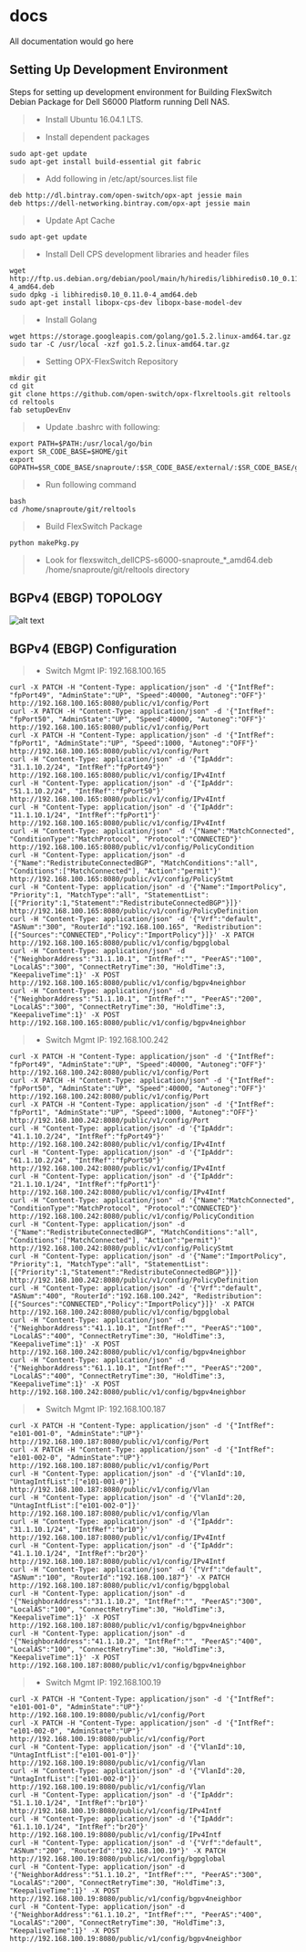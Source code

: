 # docs
All documentation would go here

## Setting Up Development Environment
Steps for setting up development environment for Building FlexSwitch Debian Package for Dell S6000 Platform running Dell NAS.

> - Install Ubuntu 16.04.1 LTS.

> - Install dependent packages

	sudo apt-get update
	sudo apt-get install build-essential git fabric

> - Add following in /etc/apt/sources.list file

	deb http://dl.bintray.com/open-switch/opx-apt jessie main
	deb https://dell-networking.bintray.com/opx-apt jessie main

> - Update Apt Cache

	sudo apt-get update

> - Install Dell CPS development libraries and header files

	wget http://ftp.us.debian.org/debian/pool/main/h/hiredis/libhiredis0.10_0.11.0-4_amd64.deb
	sudo dpkg -i libhiredis0.10_0.11.0-4_amd64.deb 
	sudo apt-get install libopx-cps-dev libopx-base-model-dev

> - Install Golang

	wget https://storage.googleapis.com/golang/go1.5.2.linux-amd64.tar.gz
	sudo tar -C /usr/local -xzf go1.5.2.linux-amd64.tar.gz

> - Setting OPX-FlexSwitch Repository

	mkdir git
	cd git
	git clone https://github.com/open-switch/opx-flxreltools.git reltools
	cd reltools
	fab setupDevEnv

> -  Update .bashrc with following:

	export PATH=$PATH:/usr/local/go/bin
	export SR_CODE_BASE=$HOME/git
	export GOPATH=$SR_CODE_BASE/snaproute/:$SR_CODE_BASE/external/:$SR_CODE_BASE/generated/

> - Run following command

	bash
	cd /home/snaproute/git/reltools

> - Build FlexSwitch Package

	python makePkg.py

> - Look for flexswitch_dellCPS-s6000-snaproute_*_amd64.deb /home/snaproute/git/reltools directory 

## BGPv4 (EBGP) TOPOLOGY
![alt text](https://github.com/open-switch/flx-docs/blob/master/BGP_TOPOLOGY.png "BGPv4 Topology")

## BGPv4 (EBGP) Configuration

> - Switch Mgmt IP: 192.168.100.165

	curl -X PATCH -H "Content-Type: application/json" -d '{"IntfRef": "fpPort49", "AdminState":"UP", "Speed":40000, "Autoneg":"OFF"}'  http://192.168.100.165:8080/public/v1/config/Port
	curl -X PATCH -H "Content-Type: application/json" -d '{"IntfRef": "fpPort50", "AdminState":"UP", "Speed":40000, "Autoneg":"OFF"}'  http://192.168.100.165:8080/public/v1/config/Port
	curl -X PATCH -H "Content-Type: application/json" -d '{"IntfRef": "fpPort1", "AdminState":"UP", "Speed":1000, "Autoneg":"OFF"}'  http://192.168.100.165:8080/public/v1/config/Port
	curl -H "Content-Type: application/json" -d '{"IpAddr": "31.1.10.2/24", "IntfRef":"fpPort49"}' http://192.168.100.165:8080/public/v1/config/IPv4Intf
	curl -H "Content-Type: application/json" -d '{"IpAddr": "51.1.10.2/24", "IntfRef":"fpPort50"}' http://192.168.100.165:8080/public/v1/config/IPv4Intf
	curl -H "Content-Type: application/json" -d '{"IpAddr": "11.1.10.1/24", "IntfRef":"fpPort1"}' http://192.168.100.165:8080/public/v1/config/IPv4Intf
	curl -H "Content-Type: application/json" -d '{"Name":"MatchConnected", "ConditionType":"MatchProtocol", "Protocol":"CONNECTED"}' http://192.168.100.165:8080/public/v1/config/PolicyCondition
	curl -H "Content-Type: application/json" -d '{"Name":"RedistributeConnectedBGP", "MatchConditions":"all", "Conditions":["MatchConnected"], "Action":"permit"}' http://192.168.100.165:8080/public/v1/config/PolicyStmt
	curl -H "Content-Type: application/json" -d '{"Name":"ImportPolicy", "Priority":1, "MatchType":"all", "StatementList":[{"Priority":1,"Statement":"RedistributeConnectedBGP"}]}' http://192.168.100.165:8080/public/v1/config/PolicyDefinition
	curl -H "Content-Type: application/json" -d '{"Vrf":"default", "ASNum":"300", "RouterId":"192.168.100.165", "Redistribution":[{"Sources":"CONNECTED","Policy":"ImportPolicy"}]}' -X PATCH http://192.168.100.165:8080/public/v1/config/bgpglobal
	curl -H "Content-Type: application/json" -d '{"NeighborAddress":"31.1.10.1", "IntfRef":"", "PeerAS":"100", "LocalAS":"300", "ConnectRetryTime":30, "HoldTime":3, "KeepaliveTime":1}' -X POST http://192.168.100.165:8080/public/v1/config/bgpv4neighbor
	curl -H "Content-Type: application/json" -d '{"NeighborAddress":"51.1.10.1", "IntfRef":"", "PeerAS":"200", "LocalAS":"300", "ConnectRetryTime":30, "HoldTime":3, "KeepaliveTime":1}' -X POST http://192.168.100.165:8080/public/v1/config/bgpv4neighbor

> - Switch Mgmt IP: 192.168.100.242

	curl -X PATCH -H "Content-Type: application/json" -d '{"IntfRef": "fpPort49", "AdminState":"UP", "Speed":40000, "Autoneg":"OFF"}'  http://192.168.100.242:8080/public/v1/config/Port
	curl -X PATCH -H "Content-Type: application/json" -d '{"IntfRef": "fpPort50", "AdminState":"UP", "Speed":40000, "Autoneg":"OFF"}'  http://192.168.100.242:8080/public/v1/config/Port
	curl -X PATCH -H "Content-Type: application/json" -d '{"IntfRef": "fpPort1", "AdminState":"UP", "Speed":1000, "Autoneg":"OFF"}'  http://192.168.100.242:8080/public/v1/config/Port
	curl -H "Content-Type: application/json" -d '{"IpAddr": "41.1.10.2/24", "IntfRef":"fpPort49"}' http://192.168.100.242:8080/public/v1/config/IPv4Intf
	curl -H "Content-Type: application/json" -d '{"IpAddr": "61.1.10.2/24", "IntfRef":"fpPort50"}' http://192.168.100.242:8080/public/v1/config/IPv4Intf
	curl -H "Content-Type: application/json" -d '{"IpAddr": "21.1.10.1/24", "IntfRef":"fpPort1"}' http://192.168.100.242:8080/public/v1/config/IPv4Intf
	curl -H "Content-Type: application/json" -d '{"Name":"MatchConnected", "ConditionType":"MatchProtocol", "Protocol":"CONNECTED"}' http://192.168.100.242:8080/public/v1/config/PolicyCondition
	curl -H "Content-Type: application/json" -d '{"Name":"RedistributeConnectedBGP", "MatchConditions":"all", "Conditions":["MatchConnected"], "Action":"permit"}' http://192.168.100.242:8080/public/v1/config/PolicyStmt
	curl -H "Content-Type: application/json" -d '{"Name":"ImportPolicy", "Priority":1, "MatchType":"all", "StatementList":[{"Priority":1,"Statement":"RedistributeConnectedBGP"}]}' http://192.168.100.242:8080/public/v1/config/PolicyDefinition
	curl -H "Content-Type: application/json" -d '{"Vrf":"default", "ASNum":"400", "RouterId":"192.168.100.242", "Redistribution":[{"Sources":"CONNECTED","Policy":"ImportPolicy"}]}' -X PATCH http://192.168.100.242:8080/public/v1/config/bgpglobal
	curl -H "Content-Type: application/json" -d '{"NeighborAddress":"41.1.10.1", "IntfRef":"", "PeerAS":"100", "LocalAS":"400", "ConnectRetryTime":30, "HoldTime":3, "KeepaliveTime":1}' -X POST http://192.168.100.242:8080/public/v1/config/bgpv4neighbor
	curl -H "Content-Type: application/json" -d '{"NeighborAddress":"61.1.10.1", "IntfRef":"", "PeerAS":"200", "LocalAS":"400", "ConnectRetryTime":30, "HoldTime":3, "KeepaliveTime":1}' -X POST http://192.168.100.242:8080/public/v1/config/bgpv4neighbor


> - Switch Mgmt IP: 192.168.100.187

	curl -X PATCH -H "Content-Type: application/json" -d '{"IntfRef": "e101-001-0", "AdminState":"UP"}'  http://192.168.100.187:8080/public/v1/config/Port
	curl -X PATCH -H "Content-Type: application/json" -d '{"IntfRef": "e101-002-0", "AdminState":"UP"}'  http://192.168.100.187:8080/public/v1/config/Port
	curl -H "Content-Type: application/json" -d '{"VlanId":10, "UntagIntfList":["e101-001-0"]}' http://192.168.100.187:8080/public/v1/config/Vlan
	curl -H "Content-Type: application/json" -d '{"VlanId":20, "UntagIntfList":["e101-002-0"]}' http://192.168.100.187:8080/public/v1/config/Vlan
	curl -H "Content-Type: application/json" -d '{"IpAddr": "31.1.10.1/24", "IntfRef":"br10"}' http://192.168.100.187:8080/public/v1/config/IPv4Intf
	curl -H "Content-Type: application/json" -d '{"IpAddr": "41.1.10.1/24", "IntfRef":"br20"}' http://192.168.100.187:8080/public/v1/config/IPv4Intf
	curl -H "Content-Type: application/json" -d '{"Vrf":"default", "ASNum":"100", "RouterId":"192.168.100.187"}' -X PATCH http://192.168.100.187:8080/public/v1/config/bgpglobal
	curl -H "Content-Type: application/json" -d '{"NeighborAddress":"31.1.10.2", "IntfRef":"", "PeerAS":"300", "LocalAS":"100", "ConnectRetryTime":30, "HoldTime":3, "KeepaliveTime":1}' -X POST http://192.168.100.187:8080/public/v1/config/bgpv4neighbor
	curl -H "Content-Type: application/json" -d '{"NeighborAddress":"41.1.10.2", "IntfRef":"", "PeerAS":"400", "LocalAS":"100", "ConnectRetryTime":30, "HoldTime":3, "KeepaliveTime":1}' -X POST http://192.168.100.187:8080/public/v1/config/bgpv4neighbor

> - Switch Mgmt IP: 192.168.100.19

	curl -X PATCH -H "Content-Type: application/json" -d '{"IntfRef": "e101-001-0", "AdminState":"UP"}'  http://192.168.100.19:8080/public/v1/config/Port
	curl -X PATCH -H "Content-Type: application/json" -d '{"IntfRef": "e101-002-0", "AdminState":"UP"}'  http://192.168.100.19:8080/public/v1/config/Port
	curl -H "Content-Type: application/json" -d '{"VlanId":10, "UntagIntfList":["e101-001-0"]}' http://192.168.100.19:8080/public/v1/config/Vlan
	curl -H "Content-Type: application/json" -d '{"VlanId":20, "UntagIntfList":["e101-002-0"]}' http://192.168.100.19:8080/public/v1/config/Vlan
	curl -H "Content-Type: application/json" -d '{"IpAddr": "51.1.10.1/24", "IntfRef":"br10"}' http://192.168.100.19:8080/public/v1/config/IPv4Intf
	curl -H "Content-Type: application/json" -d '{"IpAddr": "61.1.10.1/24", "IntfRef":"br20"}' http://192.168.100.19:8080/public/v1/config/IPv4Intf
	curl -H "Content-Type: application/json" -d '{"Vrf":"default", "ASNum":"200", "RouterId":"192.168.100.19"}' -X PATCH http://192.168.100.19:8080/public/v1/config/bgpglobal
	curl -H "Content-Type: application/json" -d '{"NeighborAddress":"51.1.10.2", "IntfRef":"", "PeerAS":"300", "LocalAS":"200", "ConnectRetryTime":30, "HoldTime":3, "KeepaliveTime":1}' -X POST http://192.168.100.19:8080/public/v1/config/bgpv4neighbor
	curl -H "Content-Type: application/json" -d '{"NeighborAddress":"61.1.10.2", "IntfRef":"", "PeerAS":"400", "LocalAS":"200", "ConnectRetryTime":30, "HoldTime":3, "KeepaliveTime":1}' -X POST http://192.168.100.19:8080/public/v1/config/bgpv4neighbor
